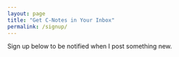 ```yaml
---
layout: page
title: "Get C-Notes in Your Inbox"
permalink: /signup/
---
```

Sign up below to be notified when I post something new.
<script async data-uid="6c97666afb" src="https://jinnzhong.ck.page/6c97666afb/index.js"></script>
